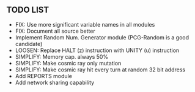 ## TODO LIST
+ FIX: Use more significant variable names in all modules
+ FIX: Document all source better
+ Implement Random Num. Generator module (PCG-Random is a good candidate)
+ LOOSEN: Replace HALT (z) instruction with UNITY (u) instruction
+ SIMPLIFY: Memory cap. always 50%
+ SIMPLIFY: Make cosmic ray only mutation
+ SIMPLIFY: Make cosmic ray hit every turn at random 32 bit address
+ Add REPORTS module
+ Add network sharing capability
